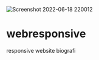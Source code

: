 ![Screenshot 2022-06-18 220012](https://user-images.githubusercontent.com/65408099/174444272-c72a7bf6-6536-4ac2-b607-f58dced03a03.jpg)
# webresponsive
responsive website biografi
